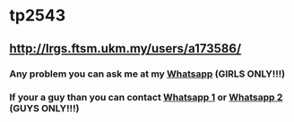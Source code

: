# tp2543

## http://lrgs.ftsm.ukm.my/users/a173586/
### Any problem you can ask me at my [Whatsapp](https://wa.me/601140448922) (GIRLS ONLY!!!)
### If your a guy than you can contact [Whatsapp 1](https://wa.me/601118501474) or [Whatsapp 2](https://wa.me/601133900016) (GUYS ONLY!!!)
